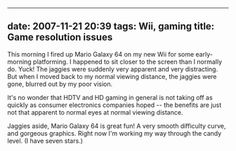 
---
date: 2007-11-21 20:39
tags: Wii, gaming
title: Game resolution issues
---

This morning I fired up Mario Galaxy 64 on my new Wii for some early-morning
platforming. I happened to sit closer to the screen than I normally do. Yuck!
The jaggies were suddenly very apparent and very distracting. But when I moved
back to my normal viewing distance, the jaggies were gone, blurred out by my
poor vision.

It's no wonder that HDTV and HD gaming in general is not taking
off as quickly as consumer electronics companies hoped -- the benefits are
just not that apparent to normal eyes at normal viewing distance.

Jaggies aside, Mario Galaxy 64 is great fun! A very smooth difficulty curve, and
gorgeous graphics. Right now I'm working my way through the candy level. (I
have seven stars.)
